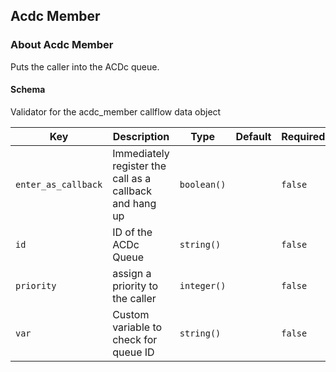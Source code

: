 ## Acdc Member

### About Acdc Member

Puts the caller into the ACDc queue.

#### Schema

Validator for the acdc_member callflow data object



Key | Description | Type | Default | Required
--- | ----------- | ---- | ------- | --------
`enter_as_callback` | Immediately register the call as a callback and hang up | `boolean()` |   | `false`
`id` | ID of the ACDc Queue | `string()` |   | `false`
`priority` | assign a priority to the caller | `integer()` |   | `false`
`var` | Custom variable to check for queue ID | `string()` |   | `false`

